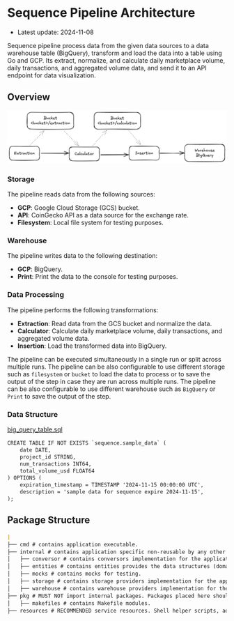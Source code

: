# Sequence Pipeline Architecture

* Latest update: 2024-11-08

Sequence pipeline process data from the given data sources to a data warehouse table (BigQuery), transform and load the data into a table using Go and GCP. Its extract, normalize, and calculate daily marketplace volume, daily transactions, and aggregated volume data, and send it to an API endpoint for data visualization.

## Overview

![](./resources/architecture/sequence-pipeline-design.png)

### Storage

The pipeline reads data from the following sources:

- **GCP**: Google Cloud Storage (GCS) bucket.
- **API**: CoinGecko API as a data source for the exchange rate.
- **Filesystem**: Local file system for testing purposes.

### Warehouse

The pipeline writes data to the following destination:

- **GCP**: BigQuery.
- **Print**: Print the data to the console for testing purposes.

### Data Processing

The pipeline performs the following transformations:

- **Extraction**: Read data from the GCS bucket and normalize the data.
- **Calculator**: Calculate daily marketplace volume, daily transactions, and aggregated volume data.
- **Insertion**: Load the transformed data into BigQuery.

The pipeline can be executed simultaneously in a single run or split across multiple runs. The pipeline can be also configurable to use different storage such as `filesystem` or `bucket` to load the data to process or to save the output of the step in case they are run across multiple runs. The pipeline can be also configurable to use different warehouse such as `BigQuery` or `Print` to save the output of the step.


### Data Structure

[big_query_table.sql](resources/big_query_table.sql)

```bigquery
CREATE TABLE IF NOT EXISTS `sequence.sample_data` (
    date DATE,
    project_id STRING,
    num_transactions INT64,
    total_volume_usd FLOAT64
) OPTIONS (
    expiration_timestamp = TIMESTAMP '2024-11-15 00:00:00 UTC',
    description = 'sample data for sequence expire 2024-11-15',
);
```

## Package Structure

```markdown
|
├── cmd # contains application executable.
├── internal # contains application specific non-reusable by any other projects code
│   ├── conversor # contains conversors implementation for the application, used to convert values between currencies.
│   ├── entities # contains entities provides the data structures (domain) used in the application.
│   ├── mocks # contains mocks for testing.
│   ├── storage # contains storage providers implementation for the application, used to save or to load intermediate step data.
│   ├── warehouse # contains warehouse providers implementation for the application.
├── pkg # MUST NOT import internal packages. Packages placed here should be considered as vendor.
│   ├── makefiles # contains Makefile modules.
├── resources # RECOMMENDED service resources. Shell helper scripts, additional files required for development, testing and documentations.
```



